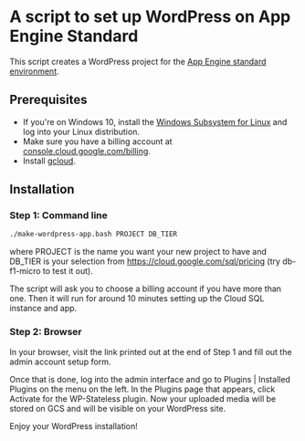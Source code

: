 # A script to set up WordPress on App Engine Standard

This script creates a WordPress project for the
[App Engine standard environment][appengine-standard].

## Prerequisites

* If you're on Windows 10, install the [Windows Subsystem for Linux][wsl] and log into your Linux distribution.
* Make sure you have a billing account at [console.cloud.google.com/billing][billing].
* Install [gcloud][gcloud].

## Installation

### Step 1: Command line

```sh
./make-wordpress-app.bash PROJECT DB_TIER
```
where PROJECT is the name you want your new project to have and DB\_TIER is your selection from https://cloud.google.com/sql/pricing (try db-f1-micro to test it out).

The script will ask you to choose a billing account if you have more than one. Then it will run for around 10 minutes setting up the Cloud SQL instance and app.

### Step 2: Browser

In your browser, visit the link printed out at the end of Step 1 and fill out the admin account setup form.

Once that is done, log into the admin interface and go to Plugins | Installed Plugins on the menu on the left. In the Plugins page that appears, click Activate for the WP-Stateless plugin. Now your uploaded media will be stored on GCS and will be visible on your WordPress site.

Enjoy your WordPress installation!

[appengine-standard]: https://cloud.google.com/appengine/docs/standard
[billing]: https://console.cloud.google.com/billing
[gcloud]: https://cloud.google.com/sdk/downloads
[wsl]: https://docs.microsoft.com/en-us/windows/wsl/install-win10
